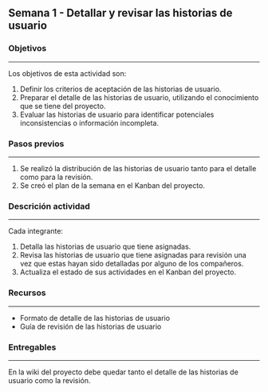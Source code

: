 ## Semana 1 - Detallar y revisar las historias de usuario

### Objetivos

---

Los objetivos de esta actividad son:

1. Definir los criterios de aceptación de las historias de usuario.
1. Preparar el detalle de las historias de usuario, utilizando el conocimiento que se tiene del proyecto.
1. Evaluar las historias de usuario para identificar potenciales inconsistencias o información incompleta.

### Pasos previos

---

1. Se realizó la distribución de las historias de usuario tanto para el detalle como para la revisión.
2. Se creó el plan de la semana en el Kanban del proyecto.

### Descrición actividad

---

Cada integrante:

1. Detalla las historias de usuario que tiene asignadas.
2. Revisa las historias de usuario que tiene asignadas para revisión una vez que
   estas hayan sido detalladas por alguno de los compañeros.
3. Actualiza el estado de sus actividades en el Kanban del proyecto.

### Recursos

---

- Formato de detalle de las historias de usuario
- Guía de revisión de las historias de usuario

### Entregables

---

En la wiki del proyecto debe quedar tanto el detalle de las historias de usuario como la revisión.
